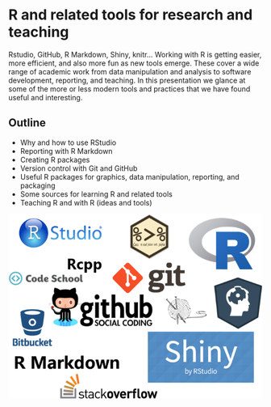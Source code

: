 # R and related tools for research and teaching

Rstudio, GitHub, R Markdown, Shiny, knitr... Working with R is getting easier, more efficient, and also more fun as new tools emerge. These cover a wide range of academic work from data manipulation and analysis to software development, reporting, and teaching. In this presentation we glance at some of the more or less modern tools and practices that we have found useful and interesting.

## Outline

- Why and how to use RStudio
- Reporting with R Markdown
- Creating R packages
- Version control with Git and GitHub
- Useful R packages for graphics, data manipulation, reporting, and packaging
- Some sources for learning R and related tools
- Teaching R and with R (ideas and tools)

![tools](https://github.com/satuhelske/R_et_co/blob/master/kuva1.png)
